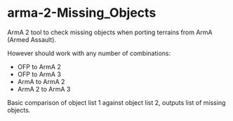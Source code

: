 # arma-2-Missing_Objects

ArmA 2 tool to check missing objects when porting terrains from ArmA (Armed Assault).

However should work with any number of combinations:
* OFP to ArmA 2
* OFP to ArmA 3
* ArmA to ArmA 2
* ArmA 2 to ArmA 3

Basic comparison of object list 1 against object list 2, outputs list of missing objects.
